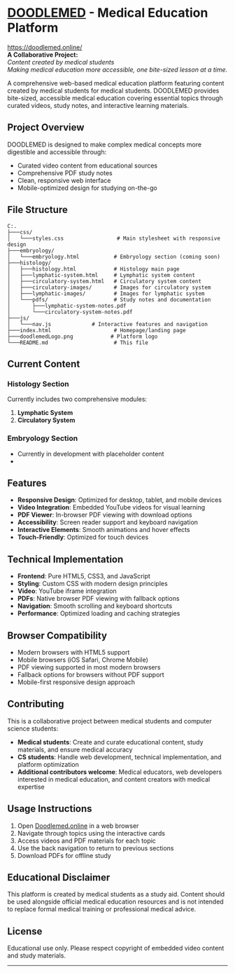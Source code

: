 # [DOODLEMED](https://doodlemed.online/) - Medical Education Platform
https://doodlemed.online/ <br>
**A Collaborative Project:**  
*Content created by medical students*  
*Making medical education more accessible, one bite-sized lesson at a time.*

A comprehensive web-based medical education platform featuring content created by medical students for medical students. DOODLEMED provides bite-sized, accessible medical education covering essential topics through curated videos, study notes, and interactive learning materials.

## Project Overview

DOODLEMED is designed to make complex medical concepts more digestible and accessible through:
- Curated video content from educational sources
- Comprehensive PDF study notes
- Clean, responsive web interface
- Mobile-optimized design for studying on-the-go

## File Structure

```
C:.
├───css/
│   └───styles.css                 # Main stylesheet with responsive design
├───embryology/
│   └───embryology.html           # Embryology section (coming soon)
├───histology/
│   ├───histology.html            # Histology main page
│   ├───lymphatic-system.html     # Lymphatic system content
│   ├───circulatory-system.html   # Circulatory system content
│   ├───circulatory-images/       # Images for circulatory system
│   ├───lymphatic-images/         # Images for lymphatic system
│   └───pdfs/                     # Study notes and documentation
│       ├───lymphatic-system-notes.pdf
│       └───circulatory-system-notes.pdf
├───js/
│   └───nav.js             # Interactive features and navigation
├───index.html                    # Homepage/landing page
├───doodlemedLogo.png            # Platform logo
└───README.md                     # This file
```

## Current Content

### Histology Section
Currently includes two comprehensive modules:

1. **Lymphatic System**
2. **Circulatory System**
### Embryology Section
- Currently in development with placeholder content
- 
## Features

- **Responsive Design**: Optimized for desktop, tablet, and mobile devices
- **Video Integration**: Embedded YouTube videos for visual learning
- **PDF Viewer**: In-browser PDF viewing with download options
- **Accessibility**: Screen reader support and keyboard navigation
- **Interactive Elements**: Smooth animations and hover effects
- **Touch-Friendly**: Optimized for touch devices

## Technical Implementation

- **Frontend**: Pure HTML5, CSS3, and JavaScript
- **Styling**: Custom CSS with modern design principles
- **Video**: YouTube iframe integration
- **PDFs**: Native browser PDF viewing with fallback options
- **Navigation**: Smooth scrolling and keyboard shortcuts
- **Performance**: Optimized loading and caching strategies

## Browser Compatibility

- Modern browsers with HTML5 support
- Mobile browsers (iOS Safari, Chrome Mobile)
- PDF viewing supported in most modern browsers
- Fallback options for browsers without PDF support
- Mobile-first responsive design approach

## Contributing

This is a collaborative project between medical students and computer science students:
- **Medical students**: Create and curate educational content, study materials, and ensure medical accuracy
- **CS students**: Handle web development, technical implementation, and platform optimization
- **Additional contributors welcome**: Medical educators, web developers interested in medical education, and content creators with medical expertise

## Usage Instructions

1. Open [Doodlemed.online](https://doodlemed.online/) in a web browser
2. Navigate through topics using the interactive cards
3. Access videos and PDF materials for each topic
4. Use the back navigation to return to previous sections
5. Download PDFs for offline study

## Educational Disclaimer

This platform is created by medical students as a study aid. Content should be used alongside official medical education resources and is not intended to replace formal medical training or professional medical advice.

## License

Educational use only. Please respect copyright of embedded video content and study materials.

---
